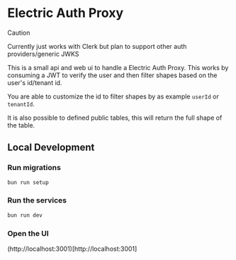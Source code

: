 # Electric Auth Proxy

> [!CAUTION]
> Currently just works with Clerk but plan to support other auth providers/generic JWKS


This is a small api and web ui to handle a Electric Auth Proxy.
This works by consuming a JWT to verify the user and then filter shapes based on the user's id/tenant id.

You are able to customize the id to filter shapes by as example `userId` or `tenantId`.

It is also possible to defined public tables, this will return the full shape of the table.


## Local Development

### Run migrations

```bash
bun run setup
```

### Run the services

```bash
bun run dev
```

### Open the UI

(http://localhost:3001)[http://localhost:3001]






